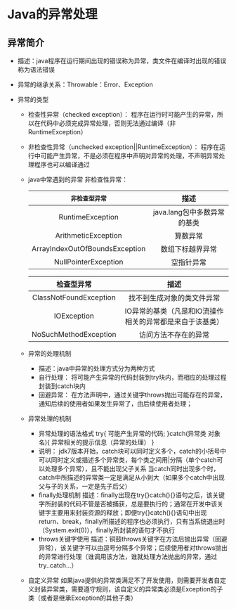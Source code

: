 # Java的异常处理

## 异常简介

- 描述：java程序在运行期间出现的错误称为异常，类文件在编译时出现的错误称为语法错误

- 异常的继承关系：Throwable：Error、Exception

- 异常的类型

  - 检查性异常（checked exception）：
    程序在运行时可能产生的异常，所以在代码中必须完成异常处理，否则无法通过编译（非RuntimeException）

  - 非检查性异常（unchecked exception||RuntimeException）：
    程序在运行中可能产生异常，不是必须在程序中声明对异常的处理，不声明异常处理程序也可以编译通过

  - java中常遇到的异常
    非检查性异常：

    |         `非检查型异常`         |            描述             |
    | :----------------------------: | :-------------------------: |
    |        RuntimeException        | java.lang包中多数异常的基类 |
    |      ArithmeticException       |          算数异常           |
    | ArrayIndexOutOfBoundsException |      数组下标越界异常       |
    |      NullPointerException      |         空指针异常          |

    |       检查型异常       |                           描述                           |
    | :--------------------: | :------------------------------------------------------: |
    | ClassNotFoundException |                找不到生成对象的类文件异常                |
    |      IOException       | IO异常的基类（凡是和IO流操作相关的异常都是来自于该基类） |
    | NoSuchMethodException  |                   访问方法不存在的异常                   |

  - 异常的处理机制

    - 描述：java中异常的处理方式分为两种方式
    - 自行处理：
      将可能产生异常的代码封装到try块内，而相应的处理过程封装到catch块内
    - 回避异常：
      在方法声明中，通过关键字throws抛出可能存在的异常，通知后续的使用者如果发生异常了，由后续使用者处理；
    
  - 异常处理的机制
  
    - 异常处理的语法格式
      try{
      		可能产生异常的代码;
      }catch(异常类 对象名){
      		异常相关的提示信息（异常的处理）
      }
    - 说明：
      jdk7版本开始，catch块可以同时定义多个，catch的小括号中可以同时定义或描述多个异常类，每个类之间用|分隔（单个catch可以处理多个异常），且不能出现父子关系
      当catch同时出现多个时，catch中所描述的异常类一定是满足从小到大（如果多个catch中出现父与子的关系，一定是先子后父）
    - finally处理机制
      描述：finally出现在try{}catch(){}语句之后，该关键字所封装的代码不管是否被捕获，总是要执行的；通常在开发中该关键字主要用来封装资源的释放；即便try{}catch(){}语句中出现return、break，finally所描述的程序也必须执行，只有当系统退出时（System.exit(0)），finally所封装的语句才不执行
    - throws关键字使用 
      描述：铜鼓throws关键字在方法后抛出异常（回避异常），该关键字可以由逗号分隔多个异常；后续使用者对throws抛出的异常进行处理（谁调用该方法，谁就处理方法抛出的异常，通过try..catch...）
  
  - 自定义异常
    如果java提供的异常类满足不了开发使用，则需要开发者自定义封装异常类，需要遵守规则，该自定义的异常类必须是Exception的子类（或者是继承Exception的其他子类）

